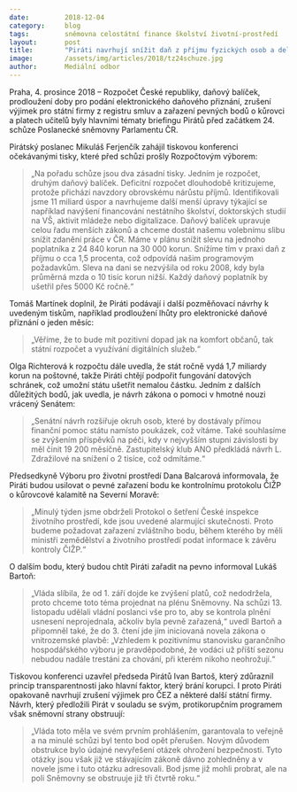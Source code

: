 ```yaml
---
date:         2018-12-04
category:     blog
tags:         sněmovna celostátní finance školství životní-prostředí
layout:       post
title:        "Piráti navrhují snížit daň z příjmu fyzických osob a delší čas pro podání elektronického přiznání"
image:        /assets/img/articles/2018/tz24schuze.jpg
author:       Mediální odbor
---
```


Praha, 4. prosince 2018 – Rozpočet České republiky, daňový balíček, prodloužení doby pro podání elektronického daňového přiznání, zrušení výjimek pro státní firmy z registru smluv a zařazení pevných bodů o kůrovci a platech učitelů byly hlavními tématy briefingu Pirátů před začátkem 24. schůze Poslanecké sněmovny Parlamentu ČR.

Pirátský poslanec Mikuláš Ferjenčík zahájil tiskovou konferenci očekávanými tisky, které před schůzi prošly Rozpočtovým výborem: 
> „Na pořadu schůze jsou dva zásadní tisky. Jedním je rozpočet, druhým daňový balíček. Deficitní rozpočet dlouhodobě kritizujeme, protože přichází navzdory obrovskému nárůstu příjmů. Identifikovali jsme 11 miliard úspor a navrhujeme další menší úpravy týkající se například navýšení financování nestátního školství, doktorských studií na VŠ, aktivit mládeže nebo digitalizace. Daňový balíček upravuje celou řadu menších zákonů a chceme dostát našemu volebnímu slibu snížit zdanění práce v ČR. Máme v plánu snížit slevu na jednoho poplatníka z 24 840 korun na 30 000 korun. Snížíme tím v praxi daň z příjmu o cca 1,5 procenta, což odpovídá našim programovým požadavkům. Sleva na dani se nezvýšila od roku 2008, kdy byla průměrná mzda o 10 tisíc korun nižší. Každý daňový poplatník by ušetřil přes 5000 Kč ročně.“

Tomáš Martínek doplnil, že Piráti podávají i další pozměňovací návrhy k uvedeným tiskům, například prodloužení lhůty pro elektronické daňové přiznání o jeden měsíc: 

> „Věříme, že to bude mít pozitivní dopad jak na komfort občanů, tak státní rozpočet a využívání digitálních služeb.“

Olga Richterová k rozpočtu dále uvedla, že stát ročně vydá 1,7 miliardy korun na poštovné, takže Piráti chtějí podpořit fungování datových schránek, což umožní státu ušetřit nemalou částku. Jedním z dalších důležitých bodů, jak uvedla, je návrh zákona o pomoci v hmotné nouzi vrácený Senátem: 

> „Senátní návrh rozšiřuje okruh osob, které by dostávaly přímou finanční pomoc státu namísto poukázek, což vítáme. Také souhlasíme se zvýšením příspěvků na péči, kdy v nejvyšším stupni závislosti by měl činit 19 200 měsíčně. Zastupitelský klub ANO předkládá návrh L. Zdražilové na snížení o 2 tisíce, což odmítáme.“

Předsedkyně Výboru pro životní prostředí Dana Balcarová informovala, že Piráti budou usilovat o pevné zařazení bodu ke kontrolnímu protokolu ČIŽP o kůrovcové kalamitě na Severní Moravě: 

> „Minulý týden jsme obdrželi Protokol o šetření České inspekce životního prostředí, kde jsou uvedené alarmující skutečnosti. Proto budeme požadovat zařazení zvláštního bodu, během kterého by měli ministři zemědělství a životního prostředí podat informace k závěru kontroly ČIŽP.“

O dalším bodu, který budou chtít Piráti zařadit na pevno informoval Lukáš Bartoň: 

> „Vláda slíbila, že od 1. září dojde ke zvýšení platů, což nedodržela, proto chceme toto téma projednat na plénu Sněmovny. Na schůzi 13. listopadu udělali vládní poslanci vše pro to, aby se kontrola plnění usnesení neprojednala, ačkoliv byla pevně zařazená,“ uvedl Bartoň a připomněl také, že do 3. čtení jde jím iniciovaná novela zákona o vnitrozemské plavbě: „Vzhledem k pozitivnímu stanovisku garančního hospodářského výboru je pravděpodobné, že vodáci už příští sezonu nebudou nadále trestáni za chování, při kterém nikoho neohrožují.“

Tiskovou konferenci uzavřel předseda Pirátů Ivan Bartoš, který zdůraznil princip transparentnosti jako hlavní faktor, který brání korupci. I proto Piráti opakovaně navrhují zrušení výjimek pro ČEZ a některé další státní firmy. Návrh, který předložili Pirát v souladu se svým, protikorupčním programem však sněmovní strany obstruují: 

> „Vláda toto měla ve svém prvním prohlášením, garantovala to veřejně a na minulé schůzi byl tento bod opět přerušen. Novým důvodem obstrukce bylo údajné nevyřešení otázek ohrožení bezpečnosti. Tyto otázky jsou však již ve stávajícím zákoně dávno zohledněny a v novele jsme i tuto otázku adresovali. Bod jsme již mohli probrat, ale na poli Sněmovny se obstruuje již tři čtvrtě roku.“
